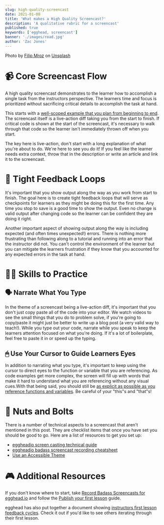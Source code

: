 ```yaml
---
slug: high-quality-screencast
date: 2021-01-08
title: 'What makes a High Quality Screencast?'
description: 'A qualitative rubric for a screencast'
published: true
keywords: ['egghead, screencast']
banner: './images/road.jpg'
author: 'Zac Jones'
---
```

Photo by [Filip Mroz](https://unsplash.com/@mroz?utm_source=unsplash&amp;utm_medium=referral&amp;utm_content=creditCopyText) on [Unsplash](https://unsplash.com/s/photos/loop?utm_source=unsplash&amp;utm_medium=referral&amp;utm_content=creditCopyText)

# 📹 Core Screencast Flow

A high quality screencast demonstrates to the learner how to accomplish a single task from the instructors perspective. The learners time and focus is prioritized without sacrificing critical details to accomplish the task at hand.

This starts with a [well-scoped example that you plan from beginning to end](https://howtoegghead.com/instructor/style-guide/create-the-example-code/). The screencast itself is a live-action diff taking you from the start to finish. If critical code is shown at the start of the screencast, it's necessary to walk through that code so the learner isn't immediately thrown off when you start.

The key here is live-action, don't start with a long explanation of what you're about to do. We're here to see you do it! If you feel like the learner needs extra context, throw that in the description or write an article and link it to the screencast.

# 🔁 Tight Feedback Loops

It's important that you show output along the way as you work from start to finish. The goal here is to create tight feedback loops that will serve as checkpoints for learners as they might be doing this for the first time. Any time you stop to save is a good time to show the output. Even no change is valid output after changing code so the learner can be confident they are doing it right.

Another important aspect of showing output along the way is including expected (and often times unexpected!) errors. There is nothing more frustrating than following along to a tutorial and running into an error that the instructor did not. You can't control the environment of the learner but you can mitigate the learners frustration if they know that you accounted for any expected errors in the task at hand.

# 🤹‍♀️ Skills to Practice

## 🗣 Narrate What You Type

In the theme of a screencast being a live-action diff, it's important that you don't just copy paste all of the code into your editor. We watch videos to see the small things that you do to problem solve, if you're going to copy/paste it might just be better to write up a blog post (a very valid way to teach!). While you type out your code, narrate while you speak to keep the learners attention focused on what you're doing. If it's a lot of boilerplate, feel free to paste it in or speed up the typing.

## 🖱 Use Your Cursor to Guide Learners Eyes

In addition to narrating what you type, it's important to keep using the cursor to direct eyes to the function or variable that you are referencing. As code examples get more complex, the screen will fill up with words that make it hard to understand what you are referencing without any visual cues.With that being said, you should still be [as explicit as possible as you reference functions and variables](https://howtoegghead.com/instructor/style-guide/accessible-speech/). Be careful of your "this"s and "that"s!

# 🔩 Nuts and Bolts

There is a number of technical aspects to a screencast that aren't mentioned in this post. They are checklist items that once you have set you should be good to go. Here are a list of resources to get you set up:

- [eggheadio screen casting technical guide](https://howtoegghead.com/instructor/screencasting/)
- [eggheadio badass screencast recording cheatsheet](https://howtoegghead.com/instructor/recording-cheatsheet/)
- [Use an Accessible Theme](https://howtoegghead.com/instructor/style-guide/accessible-theme/)

# 🎮 Additional Resources

If you don't know where to start, take [Record Badass Screencasts for egghead.io](https://egghead.io/courses/record-badass-screencasts-for-egghead-io) and follow the [Publish your first lesson](https://howtoegghead.com/instructor/getting-started/first-full-lesson/) guide.

egghead has also put together a document showing [instructors first lesson feedback cycles](https://howtoegghead.com/instructor/instructor-feedback-cycles). Check it out if you'd like to see others iterating through their first lesson.